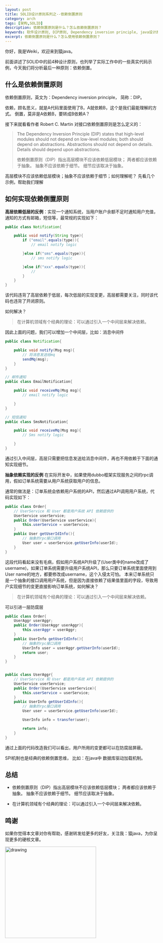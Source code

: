 ```yaml
---
layout: post
title: SOLID设计原则系列之--依赖倒置原则
category: arch
tags: [架构,SOLID]
description: 依赖倒置原则是什么？怎么依赖倒置原则？
keywords: 软件设计原则, DIP原则, Dependency inversion principle, java设计原则
excerpt: 依赖倒置原则是什么？怎么使用依赖倒置原则？
---
```


你好，我是Weiki，欢迎来到猿java。

前面讲述了SOLID中的前4种设计原则，也列举了实际工作中的一些真实代码示例，今天我们将分析最后一种原则：依赖倒置。

## 什么是依赖倒置原则

依赖倒置原则，英文为：Dependency inversion principle， 简称：DIP。

依赖，顾名思义，就是A代码里面使用了B，A就依赖B，这个是我们最能理解的方式。 倒置，莫非是A依赖B，要转成B依赖A？

接下来就看看作者 Robert C. Martin 对接口依赖倒置原则是怎么定义的：

> The Dependency Inversion Principle (DIP) states that high-level modules should not depend on low-level modules; both should depend on abstractions. Abstractions should not depend on details. Details should depend upon abstractions.
>
> 依赖倒置原则（DIP）指出高层模块不应该依赖低层模块； 两者都应该依赖于抽象。 抽象不应该依赖于细节。 细节应该取决于抽象。


高层模块不应该依赖低层模块；抽象不应该依赖于细节；如何理解呢？ 先看几个示例，帮助我们理解

## 如何实现依赖倒置原则

**高层依赖低层的反例**：实现一个通知系统，当用户账户余额不足时通知用户充值，通知的方式有邮箱，短信等，最常规的实现如下：

```java
public class Notification{

    public void notify(String type){
        if ("email".equals(type)){
            // email notify logic

        }else if("sms".equals(type)){
            // sms notify logic

        }else if("xxx".equals(type)){
            //
        }
    }
}
```
该代码违背了高层依赖于低层，每次低层的实现变更，高层都需要关注，同时该代码也违背了开闭原则。

如何解决？

> 在计算机领域有个经典的理论：可以通过引入一个中间层来解决依赖。

因此上面的问题，我们可以增加一个中间层，比如：消息中间件

```java
public class Notification{

    public void notify(Msg msg){
        // 将消息发送给mq
        sendMq(msg);
    }
}

// 邮件通知
public class EmailNotification{

    public void receiveMq(Msg msg){
        // email notify logic

    }
}

// 短信通知
public class SmsNotification{

    public void receiveMq(Msg msg){
        // Sms notify logic

    }
}
```
通过引入中间层，高层只需要把信息发送给消息中间件，再也不用依赖于下面的通知实现细节。

**抽象依赖实现的反例**
在实际开发中，如果使用dubbo框架实现服务之间的rpc调用，假如订单系统需要从用户系统获取用户的信息。

通常的做法是：订单系统会依赖用户系统的API，然后通过API调用用户系统，代码实现如下：

```java
public class Order{
    // UserService 和 User 都是用户系统 API 依赖提供的
    UserService userService;
    public Order(UserService userService){
        this.userService = userService;
    }
    public User getUserIdInfo(){
        // 抽象的rpc接口调用
        User user = userService.getUserInfo(userId);
    }
}
```

这段代码看起来没有毛病，假如用户系统API升级了(User类中的name改成了username)，如果订单系统需要升级用户系统API，那么只要订单系统里面使用到User name的地方，都要修改成username，这个入侵太可怕。
本来订单系统只是一个抽象的接口调用用户系统，但是因为直接依赖了结果值里面的字段，导致用户实现细节的变更直接影响订单系统，如何解决？

> 在计算机领域有个经典的理论：可以通过引入一个中间层来解决依赖。

可以引进一层防腐层

```java
public class Order{
    UserAggr userAggr;
    public Order(UserAggr userAggr){
        this.userAggr = userAggr;
    }
    public UserInfo getUserIdInfo(){
        // 抽象的rpc接口调用
        UserInfo user = userAggr.getUserInfo(userId);
        return user;
    }
}


public class UserAggr{
    // UserService 和 User 都是用户系统 API 依赖提供的
    UserService userService;
    public Order(UserService userService){
        this.userService = userService;
    }
    public UserInfo getUserIdInfo(){
        // 抽象的rpc接口调用
        User user = userService.getUserInfo(userId);

        UserInfo info = transfer(user);

        return info;
    }
}
```
通过上面的代码改造我们可以看出，用户所用的变更都可以在防腐层屏蔽。

SPI机制也是经典的依赖倒置思维， 比如：在java中 数据库驱动加载机制。


## 总结

- 依赖倒置原则（DIP）指出高层模块不应该依赖低层模块； 两者都应该依赖于抽象。 抽象不应该依赖于细节。 细节应该取决于抽象。

- 在计算机领域有个经典的理论：可以通过引入一个中间层来解决依赖。


## 鸣谢
如果你觉得本文章对你有帮助，感谢转发给更多的好友，关注我：猿java，为你呈现更多的硬核文章。

<img src="https://yuanjava.cn/assets/img/pub.jpg" alt="drawing" style="width:300px;"/>

